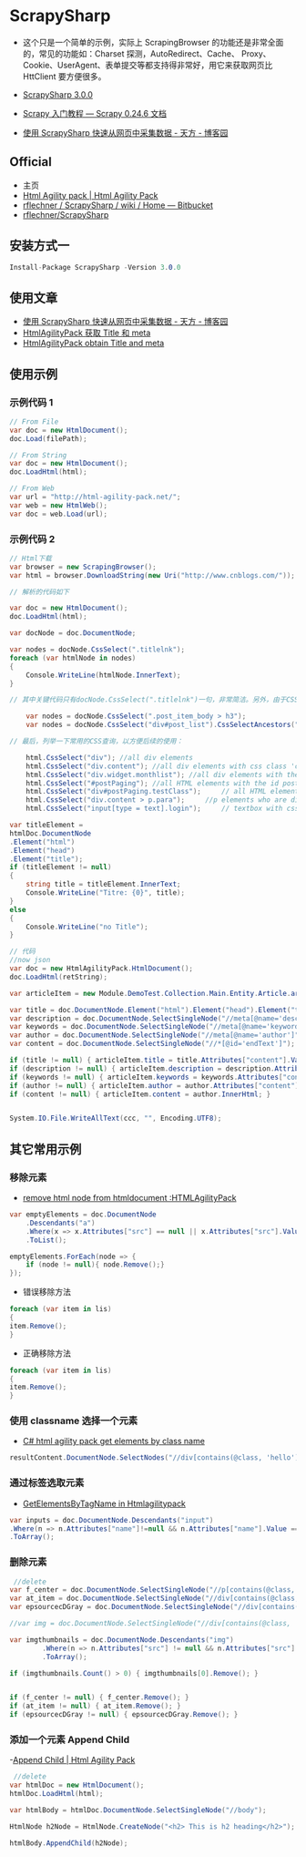 # ScrapySharp

- 这个只是一个简单的示例，实际上 ScrapingBrowser 的功能还是非常全面的，常见的功能如：Charset 探测，AutoRedirect、Cache、 Proxy、Cookie、UserAgent、表单提交等都支持得非常好，用它来获取网页比 HttClient 要方便很多。

- [ScrapySharp 3.0.0](https://www.nuget.org/packages/ScrapySharp)
- [Scrapy 入门教程 &mdash; Scrapy 0.24.6 文档](https://scrapy-chs.readthedocs.io/zh_CN/0.24/intro/tutorial.html)
- [使用 ScrapySharp 快速从网页中采集数据 - 天方 - 博客园](https://www.cnblogs.com/TianFang/p/4804289.html)

## Official

- 主页
- [Html Agility pack | Html Agility Pack](https://html-agility-pack.net/)
- [rflechner / ScrapySharp / wiki / Home &mdash; Bitbucket](https://bitbucket.org/rflechner/scrapysharp/wiki/Home)
- [rflechner/ScrapySharp](https://github.com/rflechner/ScrapySharp)

## 安装方式一

```C#
Install-Package ScrapySharp -Version 3.0.0
```

## 使用文章

- [使用 ScrapySharp 快速从网页中采集数据 - 天方 - 博客园](https://www.cnblogs.com/TianFang/p/4804289.html)
- [HtmlAgilityPack 获取 Title 和 meta](https://html-agility-pack.net/zh-CN/knowledge-base/17606247/)
- [HtmlAgilityPack obtain Title and meta](https://stackoverflow.com/questions/17606247/htmlagilitypack-obtain-title-and-meta)

## 使用示例

### 示例代码 1

```c#
// From File
var doc = new HtmlDocument();
doc.Load(filePath);

// From String
var doc = new HtmlDocument();
doc.LoadHtml(html);

// From Web
var url = "http://html-agility-pack.net/";
var web = new HtmlWeb();
var doc = web.Load(url);
```

### 示例代码 2

```C#
// Html下载
var browser = new ScrapingBrowser();
var html = browser.DownloadString(new Uri("http://www.cnblogs.com/"));

// 解析的代码如下

var doc = new HtmlDocument();
doc.LoadHtml(html);

var docNode = doc.DocumentNode;

var nodes = docNode.CssSelect(".titlelnk");
foreach (var htmlNode in nodes)
{
    Console.WriteLine(htmlNode.InnerText);
}

// 其中关键代码只有docNode.CssSelect(".titlelnk")一句，非常简洁。另外，由于CSS方式比较灵活，如下方式也能获取到标题

    var nodes = docNode.CssSelect(".post_item_body > h3");
    var nodes = docNode.CssSelect("div#post_list").CssSelectAncestors("h3");

// 最后，列举一下常用的CSS查询，以方便后续的使用：

    html.CssSelect("div"); //all div elements
    html.CssSelect("div.content"); //all div elements with css class 'content'
    html.CssSelect("div.widget.monthlist"); //all div elements with the both css class
    html.CssSelect("#postPaging"); //all HTML elements with the id postPaging
    html.CssSelect("div#postPaging.testClass");     // all HTML elements with the id postPaging and css class testClass
    html.CssSelect("div.content > p.para");     //p elements who are direct children of div elements with css class 'content'
    html.CssSelect("input[type = text].login");     // textbox with css class login

var titleElement =
htmlDoc.DocumentNode
.Element("html")
.Element("head")
.Element("title");
if (titleElement != null)
{
    string title = titleElement.InnerText;
    Console.WriteLine("Titre: {0}", title);
}
else
{
    Console.WriteLine("no Title");
}

// 代码
//now json
var doc = new HtmlAgilityPack.HtmlDocument();
doc.LoadHtml(retString);

var articleItem = new Module.DemoTest.Collection.Main.Entity.Article.articleItem();

var title = doc.DocumentNode.Element("html").Element("head").Element("title");
var description = doc.DocumentNode.SelectSingleNode("//meta[@name='description']");
var keywords = doc.DocumentNode.SelectSingleNode("//meta[@name='keywords']");
var author = doc.DocumentNode.SelectSingleNode("//meta[@name='author']");
var content = doc.DocumentNode.SelectSingleNode("//*[@id='endText']");

if (title != null) { articleItem.title = title.Attributes["content"].Value; }
if (description != null) { articleItem.description = description.Attributes["content"].Value; }
if (keywords != null) { articleItem.keywords = keywords.Attributes["content"].Value; }
if (author != null) { articleItem.author = author.Attributes["content"].Value; }
if (content != null) { articleItem.content = author.InnerHtml; }


System.IO.File.WriteAllText(ccc, "", Encoding.UTF8);

```

## 其它常用示例

### 移除元素

- [remove html node from htmldocument :HTMLAgilityPack](https://stackoverflow.com/questions/12106280/remove-html-node-from-htmldocument-htmlagilitypack)

```C#
var emptyElements = doc.DocumentNode
    .Descendants("a")
    .Where(x => x.Attributes["src"] == null || x.Attributes["src"].Value == String.Empty)
    .ToList();

emptyElements.ForEach(node => {
    if (node != null){ node.Remove();}
});

```

- 错误移除方法

```c#
foreach (var item in lis)
{
item.Remove();
}
```

- 正确移除方法

```c#
foreach (var item in lis)
{
item.Remove();
}
```

### 使用 classname 选择一个元素

- [C# html agility pack get elements by class name](https://html-agility-pack.net/knowledge-base/36711680/csharp-html-agility-pack-get-elements-by-class-name)

```c#
resultContent.DocumentNode.SelectNodes("//div[contains(@class, 'hello')]"))
```

### 通过标签选取元素

- [GetElementsByTagName in Htmlagilitypack](https://stackoverflow.com/questions/10260255/getelementsbytagname-in-htmlagilitypack)

```C#
var inputs = doc.DocumentNode.Descendants("input")
.Where(n => n.Attributes["name"]!=null && n.Attributes["name"].Value == "sometext")
.ToArray();
```

### 删除元素

```C#
 //delete
var f_center = doc.DocumentNode.SelectSingleNode("//p[contains(@class, 'f_center')]");
var at_item = doc.DocumentNode.SelectSingleNode("//div[contains(@class, 'at_item right_ad_item')]");
var epsourcecDGray = doc.DocumentNode.SelectSingleNode("//div[contains(@class, 'ep-source cDGray')]");

//var img = doc.DocumentNode.SelectSingleNode("//div[contains(@class, 'ep-source cDGray')]");

var imgthumbnails = doc.DocumentNode.Descendants("img")
        .Where(n => n.Attributes["src"] != null && n.Attributes["src"].Value.Contains("thumbnail=550x0"))
        .ToArray();

if (imgthumbnails.Count() > 0) { imgthumbnails[0].Remove(); }


if (f_center != null) { f_center.Remove(); }
if (at_item != null) { at_item.Remove(); }
if (epsourcecDGray != null) { epsourcecDGray.Remove(); }
```

### 添加一个元素 Append Child

-[Append Child | Html Agility Pack](https://html-agility-pack.net/append-child)

```C#
 //delete
var htmlDoc = new HtmlDocument();
htmlDoc.LoadHtml(html);

var htmlBody = htmlDoc.DocumentNode.SelectSingleNode("//body");

HtmlNode h2Node = HtmlNode.CreateNode("<h2> This is h2 heading</h2>");

htmlBody.AppendChild(h2Node);
```
